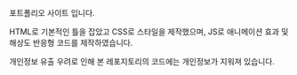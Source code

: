 포트폴리오 사이트 입니다.

HTML로 기본적인 틀을 잡았고 CSS로 스타일을 제작했으며, JS로 애니메이션 효과 및 해상도 반응형 코드를 제작하였습니다.

개인정보 유출 우려로 인해 본 레포지토리의 코드에는 개인정보가 지워져 있습니다.
